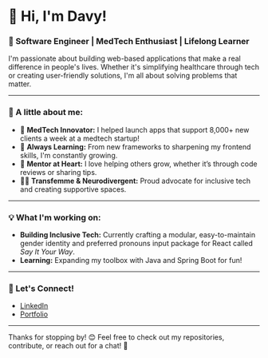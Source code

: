 # 👋 Hi, I'm Davy!

### 🌟 Software Engineer | MedTech Enthusiast | Lifelong Learner

I'm passionate about building web-based applications that make a real difference in people's lives. Whether it's simplifying healthcare through tech or creating user-friendly solutions, I'm all about solving problems that matter.

---

### 🚀 A little about me:
- 🏥 **MedTech Innovator:** I helped launch apps that support 8,000+ new clients a week at a medtech startup!
- 🌱 **Always Learning:** From new frameworks to sharpening my frontend skills, I'm constantly growing.
- 🧠 **Mentor at Heart:** I love helping others grow, whether it’s through code reviews or sharing tips.
- 👩‍💻 **Transfemme & Neurodivergent:** Proud advocate for inclusive tech and creating supportive spaces.
  
---

### 💡 What I'm working on:
- **Building Inclusive Tech:** Currently crafting a modular, easy-to-maintain gender identity and preferred pronouns input package for React called *Say It Your Way*.
- **Learning:** Expanding my toolbox with Java and Spring Boot for fun!

---

### 🌟 Let's Connect!
- [LinkedIn](www.linkedin.com/in/davyandrea)
- [Portfolio](https://davy-andrea.com/)

---

Thanks for stopping by! 😊 Feel free to check out my repositories, contribute, or reach out for a chat! 💬
